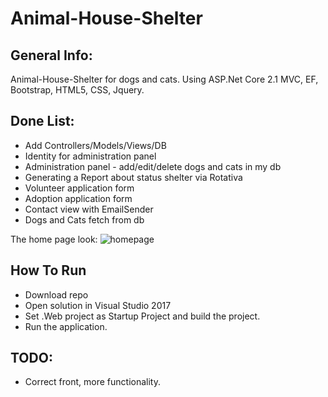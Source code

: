 # Animal-House-Shelter

## General Info:
Animal-House-Shelter for dogs and cats. Using ASP.Net Core 2.1 MVC, EF, Bootstrap, HTML5, CSS, Jquery.

## Done List:
* Add Controllers/Models/Views/DB
* Identity for administration panel
* Administration panel - add/edit/delete dogs and cats in my db
* Generating a Report about status shelter via Rotativa 
* Volunteer application form
* Adoption application form
* Contact view with EmailSender
* Dogs and Cats fetch from db 

The home page look:
![homepage](https://user-images.githubusercontent.com/36841282/48206653-31223300-e36f-11e8-984b-00b0676232c9.png)

## How To Run
* Download repo
* Open solution in Visual Studio 2017
* Set .Web project as Startup Project and build the project.
* Run the application.

## TODO:
* Correct front, more functionality.

